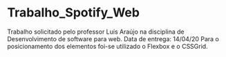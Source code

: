 # Trabalho_Spotify_Web
Trabalho solicitado pelo professor Luís Araújo na disciplina de Desenvolvimento de software para web. Data de entrega:  14/04/20
Para o posicionamento dos elementos foi-se utilizado o Flexbox e o CSSGrid.
